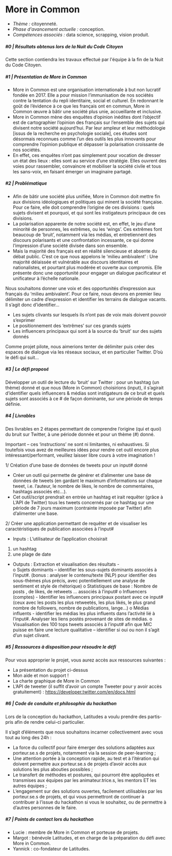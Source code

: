 # More in Common

+ *Thème :* citoyenneté.
+ *Phase d'avancement actuelle :* conception.
+ *Compétences associés :* data science, scrapping, vision produit.

##### #0 | Résultats obtenus lors de la Nuit du Code Citoyen
Cette section contiendra les travaux effectué par l'équipe à la fin de la Nuit du Code Citoyen.

##### #1 | Présentation de More in Common
+ More in Common est une organisation internationale à but non lucratif fondée en 2017. Elle a pour mission l’immunisation de nos sociétés contre la tentation du repli identitaire, social et culturel. En redonnant le goût de l’évidence à ce que les français ont en commun, More in Common œuvre à bâtir une société plus unie, accueillante et inclusive. 
+ More in Common mène des enquêtes d’opinion inédites dont l’objectif est de cartographier l’opinion des français sur l’ensemble des sujets qui divisent notre société aujourd’hui. Par leur ampleur et leur méthodologie [issus de la recherche en psychologie sociale], ces études sont désormais reconnues comme l’un des outils les plus innovants pour comprendre l’opinion publique et dépasser la polarisation croissante de nos sociétés. 
+ En effet, ces enquêtes n’ont pas simplement pour vocation de dresser un état des lieux : elles sont au service d’une stratégie. Elles ouvrent des voies pour rassembler, convaincre et mobiliser la société civile et tous les sans-voix, en faisant émerger un imaginaire partagé. 

##### #2 | Problématique
+ Afin de bâtir une société plus unifiée, More in Common doit mettre fin aux divisions idéologiques et politiques qui minent la société française. Pour ce faire, elle doit comprendre l’origine de ces divisions : quels sujets divisent et pourquoi, et qui sont les instigateurs principaux de ces divisions. 
+ La polarisation apparente de notre société est, en effet, le jeu d’une minorité de personnes, les extrêmes, ou les ‘wings’. Ces extrêmes font beaucoup de ‘bruit’, notamment via les médias, et entretiennent des discours polarisants et une confrontation incessante, ce qui donne l’impression d’une société divisée dans son ensemble.
+ Mais la majorité des français est en réalité silencieuse et absente du débat public. C’est ce que nous appelons le ‘milieu ambivalent’ : Une majorité délaissée et vulnérable aux discours identitaires et nationalistes, et pourtant plus modérée et ouverte aux compromis. Elle présente donc une opportunité pour engager un dialogue pacificateur et unificateur à l’échelle nationale. 

Nous souhaitons donner une voix et des opportunités d’expression aux français du ‘milieu ambivalent’. Pour ce faire, nous devons en premier lieu délimiter un cadre d’expression et identifier les terrains de dialogue vacants. Il s’agit donc d’identifier… 
+	Les sujets clivants sur lesquels ils n’ont pas de voix mais doivent pouvoir s’exprimer
+	Le positionnement des ‘extrêmes’ sur ces grands sujets
+	Les influencers principaux qui sont à la source du ‘bruit’ sur des sujets donnés 

Comme projet pilote, nous aimerions tenter de délimiter puis créer des espaces de dialogue via les réseaux sociaux, et en particulier Twitter. D’où le défi qui suit…

##### #3 | Le défi proposé

Développer un outil de lecture du ‘bruit’ sur Twitter : pour un hashtag (un thème) donné et que nous (More in Common) choisirions (input), il s’agirait d’identifier quels influencers & médias sont instigateurs de ce bruit et quels sujets sont associés à ce # de façon dominante, sur une période de temps définie.

##### #4 | Livrables
Des livrables en 2 étapes permettant de comprendre l’origine (qui et quoi) du bruit sur Twitter, à une période donnée et pour un thème (#) donné.

Important – ces ‘instructions’ ne sont ni limitantes, ni exhaustives. Si toutefois vous avez de meilleures idées pour rendre cet outil encore plus intéressant/performant, veuillez laisser libre cours à votre imagination ! 

1/ Création d’une base de données de tweets pour un input# donné
+ Créer un outil qui permette de générer et d’alimenter une base de données de tweets (en gardant le maximum d’informations sur chaque tweet, i.e. l’auteur, le nombre de likes, le nombre de commentaires, hashtags associés etc…).
+ Cet outil/script prendrait en entrée un hashtag et irait requêter (grâce à L’API de Twitter) tous les tweets concernés par ce hashtag sur une période de 7 jours maximum (contrainte imposée par Twitter) afin d’alimenter une base. 

2/ Créer une application permettant de requêter et de visualiser les caractéristiques de publication associées à l’input# 
-	Inputs : L’utilisateur de l’application choisirait 
1.	un hashtag 
2.	une plage de date
+ Outputs : Extraction et visualisation des résultats -  
o Sujets dominants – identifier les sous-sujets dominants associés à l’input#. (bonus : analyser le contenu/texte (NLP) pour identifier des sous-thèmes plus précis, avec potentiellement une analyse de sentiment et style de rhétorique)
o Statistiques de base : Nombre de posts , de likes, de retweets … associés à l’input# 
o Influencers (comptes)  - Identifier les influencers principaux postant avec ce input# (ceux avec les posts les plus retweetés, les plus likés, le plus grand nombre de followers, nombre de publications, lange…)
o Médias influents - identifier les médias les plus influents dans l’activité lié à l’input#. Analyser les liens postés provenant de sites de médias.
o Visualisation des 100 tops tweets associés à l’input# afin que MIC puisse en faire une lecture qualitative – identifier si oui ou non il s’agit d’un sujet clivant. 

##### #5 | Ressources à disposition pour résoudre le défi
Pour vous approprier le projet, vous aurez accès aux ressources suivantes :
+ La présentation du projet ci-dessus
+ Mon aide et mon support !
+ La charte graphique de More in Common
+ L’API de tweeter (il suffit d’avoir un compte Tweeter pour y avoir accès gratuitement) : https://developer.twitter.com/en/docs.html

##### #6 | Code de conduite et philosophie du hackathon
Lors de la conception du hackathon, Latitudes a voulu prendre des partis-pris afin de rendre celui-ci particulier. 

Il s’agit d’éléments que nous souhaitons incarner collectivement avec vous tout au long des 24h :
+ La force du collectif pour faire émerger des solutions adaptées aux porteur.se.s de projets, notamment via la session de peer-learning ;
+ Une attention portée à la conception rapide, au test et à l’itération qui doivent permettre aux porteur.se.s de projets d’avoir accès aux solutions les plus abouties possibles ;
+ Le transfert de méthodes et postures, qui pourront être appliquées et transmises aux équipes par les animateur.trice.s, les mentors ET les autres équipes ;
+ L’engagement sur des solutions ouvertes, facilement utilisables par les porteur.se.s de projets, et qui vous permettront de continuer à contribuer à l’issue du hackathon si vous le souhaitez, ou de permettre à d’autres personnes de le faire.

##### #7 | Points de contact lors du hackathon
+ Lucie : membre de More in Common et porteuse de projets.
+ Margot : bénévole Latitudes, et en charge de la préparation du défi avec More in Common.
+ Yannick : co-fondateur de Latitudes.